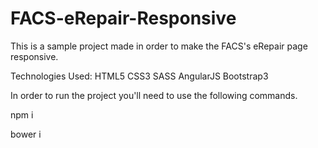 # FACS-eRepair-Responsive

This is a sample project made in order to make the FACS's eRepair page responsive.

Technologies Used:
HTML5
CSS3
SASS
AngularJS
Bootstrap3

In order to run the project you'll need to use the following commands.

npm i

bower i
